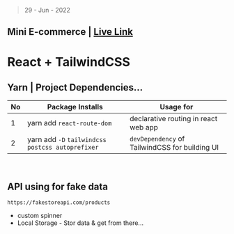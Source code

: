> 29 - Jun - 2022

## Mini E-commerce | [Live Link](https://mini-e-com.netlify.app)

# React + TailwindCSS

## Yarn | Project Dependencies...
|No| Package Installs               | Usage for                             |
|--|--------------------------------|---------------------------------------|
| 1| yarn add `react-route-dom`     | declarative routing in react web app  |
| 2| yarn add `-D` `tailwindcss postcss autoprefixer` | `devDependency` of TailwindCSS for building UI  |


<br/>

## API using for fake data
```
https://fakestoreapi.com/products
``` 


* custom spinner 
* Local Storage - Stor data & get from there...